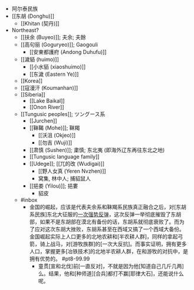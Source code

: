 - 阿尔泰民族
- [[东胡 (Donghu)]]
    - [[Khitan (契丹)]]
- Northeast?
    - [[扶余 (Buyeo)]]; 夫余; 夫餘
    - [[高句丽 (Goguryeo)]]; Gaogouli
        - [[安東都護府 (Andong Duhufu)]]
    - [[濊貊 (huimo)]]
        - [[小水貊 (xiaoshuimo)]]
        - [[东濊 (Eastern Ye)]]
    - [[Korea]]
    - [[寇漫汗 (Koumanhan)]]
    - [[Siberia]]
        - [[Lake Baikal]]
        - [[Onon River]]
    - [[Tungusic peoples]]; ツングース系
        - [[Jurchen]]
        - [[靺鞨 (Mohe)]]; 靺羯
            - [[沃沮 (Okjeo)]]
            - [[勿吉 (Wuji)]]
        - [[肃慎 (Sushen)]]; 粛慎; 东北夷 (即海外辽东再往东北之地)
        - [[Tungusic language family]]
        - [[Udege]]; [[兀的改 (Wudigai)]]
            - [[野人女真 (Yeren Nvzhen)]]
            - 窝集, 林中人; 捕貂鼠人
        - [[挹娄 (Yilou)]]; 挹婁
            - 貂皮
    - #inbox
        - 金国的崛起，应该是代表夫余系和靺羯系民族真正融合之后，对[东胡系民族]东北大征服的[一次强势反弹](https://bbs.northdy.com/thread-929522-1-1.html)，这次反弹一举彻底摧毁了东胡部，如果不是东胡部在漠北有备份的话，东胡系就彻底衰败了。而为了应对这次东胡大挫败，东胡系甚至在西域又搞了一个西域大备份。金国崛起实际上人口更多的北地农耕和[半农耕人群]，同样的拿起弓箭，骑上战马，对[游牧族群]的[一次大反抗]。而事实证明，拥有更多人口，掌握更多[冶铁技术]的北地半农耕人群，在和游牧的对抗中，是拥有优势的。 #pt8-99.99
            - 童贯[宣和北伐]前[一直反对]，不就是因为他[知道自己几斤几两]么。结果，他和[种师道][合兵]都打不赢[耶律大石]，还能说什么呢。
